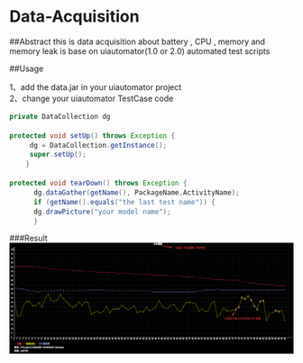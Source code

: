 # Data-Acquisition

##Abstract
this is data acquisition about battery , CPU , memory and memory leak is base on uiautomator(1.0 or 2.0) automated test scripts

##Usage

1、add the data.jar in your uiautomator project  
2、change your uiautomator TestCase code
   ```java
  private DataCollection dg
    
  protected void setUp() throws Exception {
		dg = DataCollection.getInstance();  
		super.setUp();
	   }
	
  protected void tearDown() throws Exception {
		 dg.dataGather(getName(), PackageName,ActivityName);
		 if (getName().equals("the last test name")) {
		 dg.drawPicture("your model name");
		 }
   ```

###Result
![github](https://github.com/VincyH/Data-Acquisition/blob/master/pic.png "github")  
